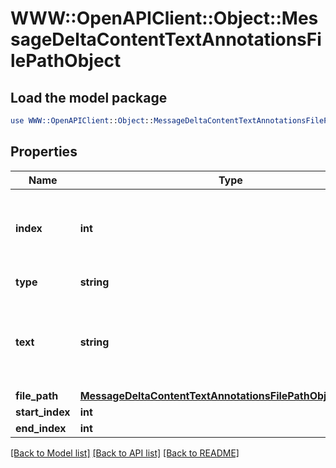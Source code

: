 # WWW::OpenAPIClient::Object::MessageDeltaContentTextAnnotationsFilePathObject

## Load the model package
```perl
use WWW::OpenAPIClient::Object::MessageDeltaContentTextAnnotationsFilePathObject;
```

## Properties
Name | Type | Description | Notes
------------ | ------------- | ------------- | -------------
**index** | **int** | The index of the annotation in the text content part. | 
**type** | **string** | Always &#x60;file_path&#x60;. | 
**text** | **string** | The text in the message content that needs to be replaced. | [optional] 
**file_path** | [**MessageDeltaContentTextAnnotationsFilePathObjectFilePath**](MessageDeltaContentTextAnnotationsFilePathObjectFilePath.md) |  | [optional] 
**start_index** | **int** |  | [optional] 
**end_index** | **int** |  | [optional] 

[[Back to Model list]](../README.md#documentation-for-models) [[Back to API list]](../README.md#documentation-for-api-endpoints) [[Back to README]](../README.md)


